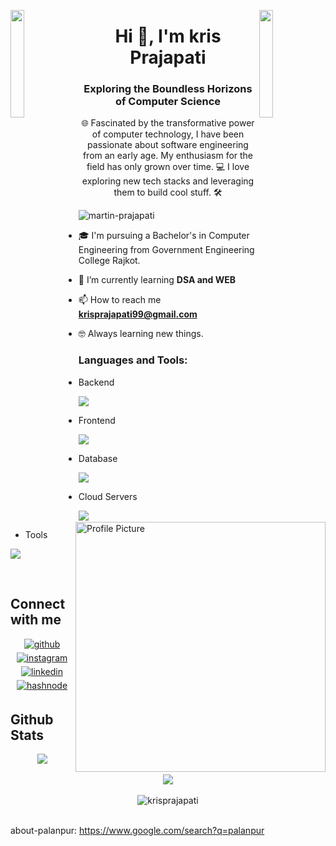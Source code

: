 
<img align="left" src="https://user-images.githubusercontent.com/65187002/144930161-2f783401-8d27-4fdf-a2f7-cc0ba32f1f1f.gif" width="21%" style="display:inline;"><img align="right" src="https://user-images.githubusercontent.com/65187002/144930161-2f783401-8d27-4fdf-a2f7-cc0ba32f1f1f.gif" width="21%" style="display:inline;">
<h1 align="center">Hi 👋, I'm kris Prajapati</h1>
<h3 align="center">Exploring the Boundless Horizons of Computer Science</h3>
<p align="center">🌐 Fascinated by the transformative power of computer technology, I have been passionate about software engineering from an early age. My enthusiasm for the field has only grown over time. 💻 I love exploring new tech stacks and leveraging them to build cool stuff. 🛠️</p>
<img align="right" width="400" alt="Profile Picture" src="https://raw.githubusercontent.com/abhisheknaiidu/abhisheknaiidu/master/code.gif">

<p align="left"> <img src="https://komarev.com/ghpvc/?username=martin-prajapati&label=Profile%20views&color=0e75b6&style=flat" alt="martin-prajapati" /> </p>

- 🎓 I'm pursuing a Bachelor's in Computer Engineering from Government Engineering College Rajkot.

- 🌱 I’m currently learning **DSA and WEB**
  
- 📫 How to reach me **krisprajapati99@gmail.com**
  
- 🤓 Always learning new things.


<h3 align="left">Languages and Tools:</h3>

- Backend
<p align="left">
  <a href="https://skillicons.dev">
    <img src="https://skillicons.dev/icons?i=java,nodejs,py" />
  </a>
</p>

- Frontend
<p align="left">
  <a href="https://skillicons.dev">
    <img src="https://skillicons.dev/icons?i=html,css,js,react,nextjs,tailwind,materialui,bootstrap" />
  </a>
</p>

- Database
<p align="left">
  <a href="https://skillicons.dev">
    <img src="https://skillicons.dev/icons?i=mongodb,mysql" />
  </a>
</p>

- Cloud Servers
<p align="left">
  <a href="https://skillicons.dev">
    <img src="https://skillicons.dev/icons?i=gcp,firebase" />
  </a>
</p>

- Tools
<p align="left">
  <a href="https://skillicons.dev">
    <img src="https://skillicons.dev/icons?i=git,github,figma,idea,vscode,linux" />
  </a>
</p>

<br/>



## Connect with me  

<div align="center">
<a href="https://github.com/krisprajapati03" target="_blank">
<img src=https://img.shields.io/badge/github-%2324292e.svg?&style=for-the-badge&logo=github&logoColor=white alt=github style="margin-bottom: 5px;" />
</a>
<a href="https://instagram.com/kris_prajapati09" target="_blank">
<img src=https://img.shields.io/badge/instagram-%23000000.svg?&style=for-the-badge&logo=instagram&logoColor=white alt=instagram style="margin-bottom: 5px;" />
</a>
<a href="https://www.linkedin.com/in/kris-prajapati-858a0b252/" target="_blank">
<img src=https://img.shields.io/badge/linkedin-%231E77B5.svg?&style=for-the-badge&logo=linkedin&logoColor=white alt=linkedin style="margin-bottom: 5px;" />
</a>  
<a href="https://hashnode.com/@krisprajapati" target="_blank">
<img src=https://img.shields.io/badge/hashnode-%232962FF.svg?&style=for-the-badge&logo=hashnode&logoColor=white alt=hashnode style="margin-bottom: 5px;" />
</a>  
</div>

## Github Stats  

<div align="center"><img src="https://github-readme-stats.vercel.app/api/top-langs/?username=krisprajapati03&hide_border=true&layout=compact&theme=midnight-purple" align="center" /></div>  
<br>
<div align="center"><img src="https://github-readme-stats.vercel.app/api?username=krisprajapati03&show_icons=true&count_private=true&hide_border=true&theme=midnight-purple" align="center" /></div>  
<br>
<div align="center">
<img align="center" src="https://github-readme-streak-stats.herokuapp.com/?user=krisprajapati03&theme=midnight-purple" alt="krisprajapati" />
</div>  

<br />



<!---
krisprajapati is a ✨ special ✨ repository because its `README.md` (this file) appears on your GitHub profile.
You can click the Preview link to take a look at your changes.
--->
about-palanpur: https://www.google.com/search?q=palanpur
